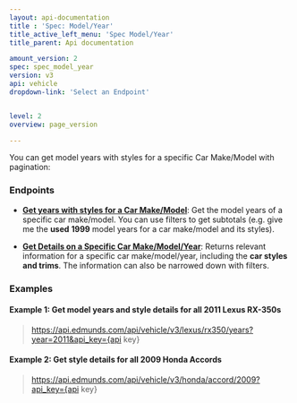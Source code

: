 ```yaml
---
layout: api-documentation
title : 'Spec: Model/Year'
title_active_left_menu: 'Spec Model/Year'
title_parent: Api documentation

amount_version: 2
spec: spec_model_year
version: v3
api: vehicle
dropdown-link: 'Select an Endpoint'


level: 2
overview: page_version

---
```


<div class="info-message">
  You can get model years with styles for a specific Car Make/Model with pagination:
</div>

### Endpoints

* [**Get years with styles for a Car Make/Model**](/api-documentation/vehicle/spec_model_year/v3/01_list_of_years/api-description.html): Get the model years of a specific car make/model. You can use filters to get subtotals (e.g. give me the **used** **1999** model years for a car make/model and its styles).

* [**Get Details on a Specific Car Make/Model/Year**](/api-documentation/vehicle/spec_model_year/v3/02_year_details/api-description.html): Returns relevant information for a specific car make/model/year, including the **car styles and trims**. The information can also be narrowed down with filters.

### Examples

#### Example 1: Get model years and style details for all 2011 Lexus RX-350s

> https://api.edmunds.com/api/vehicle/v3/lexus/rx350/years?year=2011&api_key={api key}

#### Example 2: Get style details for all 2009 Honda Accords

> https://api.edmunds.com/api/vehicle/v3/honda/accord/2009?api_key={api key}




